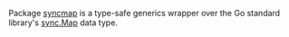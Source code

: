 Package [syncmap](https://pkg.go.dev/github.com/visvasity/syncmap) is a
type-safe generics wrapper over the Go standard library's
[sync.Map](https://pkg.go.dev/sync#Map) data type.
